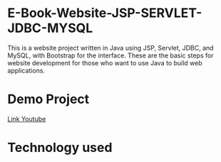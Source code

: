 # E-Book-Website-JSP-SERVLET-JDBC-MYSQL
This is a website project written in Java using JSP, Servlet, JDBC, and MySQL, with Bootstrap for the interface. These are the basic steps for website development for those who want to use Java to build web applications.

# Demo Project
[Link Youtube]()

# Technology used
